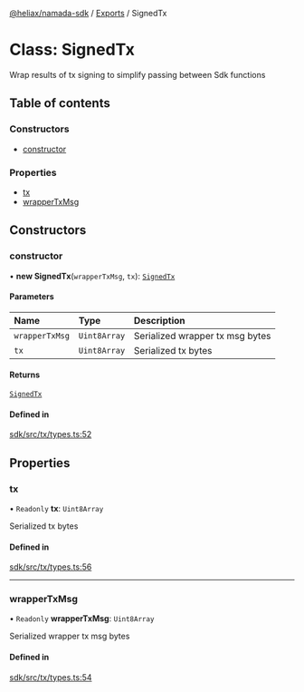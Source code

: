 [@heliax/namada-sdk](../README.md) / [Exports](../modules.md) / SignedTx

# Class: SignedTx

Wrap results of tx signing to simplify passing between Sdk functions

## Table of contents

### Constructors

- [constructor](SignedTx.md#constructor)

### Properties

- [tx](SignedTx.md#tx)
- [wrapperTxMsg](SignedTx.md#wrappertxmsg)

## Constructors

### constructor

• **new SignedTx**(`wrapperTxMsg`, `tx`): [`SignedTx`](SignedTx.md)

#### Parameters

| Name | Type | Description |
| :------ | :------ | :------ |
| `wrapperTxMsg` | `Uint8Array` | Serialized wrapper tx msg bytes |
| `tx` | `Uint8Array` | Serialized tx bytes |

#### Returns

[`SignedTx`](SignedTx.md)

#### Defined in

[sdk/src/tx/types.ts:52](https://github.com/anoma/namada-interface/blob/4f0a4dbf/packages/sdk/src/tx/types.ts#L52)

## Properties

### tx

• `Readonly` **tx**: `Uint8Array`

Serialized tx bytes

#### Defined in

[sdk/src/tx/types.ts:56](https://github.com/anoma/namada-interface/blob/4f0a4dbf/packages/sdk/src/tx/types.ts#L56)

___

### wrapperTxMsg

• `Readonly` **wrapperTxMsg**: `Uint8Array`

Serialized wrapper tx msg bytes

#### Defined in

[sdk/src/tx/types.ts:54](https://github.com/anoma/namada-interface/blob/4f0a4dbf/packages/sdk/src/tx/types.ts#L54)
